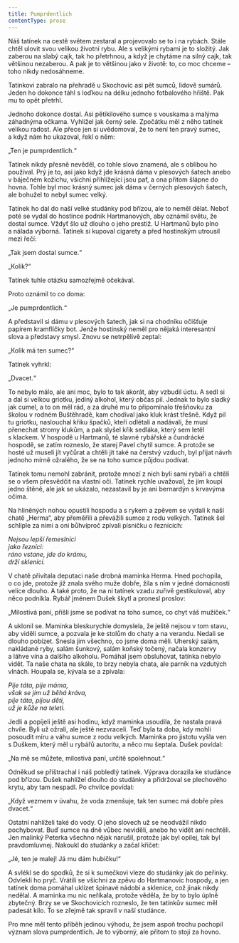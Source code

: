 ```yaml
---
title: Pumprdentlich
contentType: prose
---
```


Náš tatínek na cestě světem zestaral a projevovalo se to i na rybách. Stále chtěl ulovit svou velikou životní rybu. Ale s velikými rybami je to složitý. Jak zaberou na slabý cajk, tak ho přetrhnou, a když je chytáme na silný cajk, tak většinou nezaberou. A pak je to většinou jako v životě: to, co moc chceme – toho nikdy nedosáhneme.

Tatínkovi zabralo na přehradě u Skochovic asi pět sumců, lidově sumárů. Jeden ho dokonce táhl s loďkou na délku jednoho fotbalového hřiště. Pak mu to opět přetrhl.

Jednoho dokonce dostal. Asi pětikilového sumce s vouskama a malýma záhadnýma očkama. Vyhlížel jak černý sele. Zpočátku měl z něho tatínek velikou radost. Ale přece jen si uvědomoval, že to není ten pravý sumec, a když nám ho ukazoval, řekl o něm:

„Ten je pumprdentlich.“

Tatínek nikdy přesně nevěděl, co tohle slovo znamená, ale s oblibou ho používal. Prý je to, asi jako když jde krásná dáma v plesových šatech anebo v báječném kožichu, všichni přihlížející jsou paf, a ona přitom šlápne do hovna. Tohle byl moc krásný sumec jak dáma v černých plesových šatech, ale bohužel to nebyl sumec velký.

Tatínek ho dal do naší velké studánky pod břízou, ale to neměl dělat. Neboť poté se vydal do hostince podnik Hartmanových, aby oznámil světu, že dostal sumce. Vždyť šlo už dlouho o jeho prestiž. U Hartmanů bylo plno a nálada výborná. Tatínek si kupoval cigarety a před hostinským utrousil mezi řečí:

„Tak jsem dostal sumce.“

„Kolik?“

Tatínek tuhle otázku samozřejmě očekával.

Proto oznámil to co doma:

„Je pumprdentlich.“

A představil si dámu v plesových šatech, jak si na chodníku očišťuje papírem kramflíčky bot. Jenže hostinský neměl pro nějaká interesantní slova a představy smysl. Znovu se netrpělivě zeptal:

„Kolik má ten sumec?“

Tatínek vyhrkl:

„Dvacet.“

To nebylo málo, ale ani moc, bylo to tak akorát, aby vzbudil úctu. A sedl si a dal si velkou griotku, jediný alkohol, který občas pil. Jednak to bylo sladký jak cumel, a to on měl rád, a za druhé mu to připomínalo třešňovku za školou v rodném Buštěhradě, kam chodíval jako kluk krást třešně. Když pil tu griotku, naslouchal křiku špačků, kteří odlétali a nadávali, že musí přenechat stromy klukům, a pak slyšel křik sedláka, který sem letěl s klackem. V hospodě u Hartmanů, té slavné rybářské a čundrácké hospodě, se zatím rozneslo, že starej Pavel chytil sumce. A protože se hosté už museli jít vyčůrat a chtěli jít také na čerstvý vzduch, byl přijat návrh jednoho mírně ožralého, že se na toho sumce půjdou podívat.

Tatínek tomu nemohl zabránit, protože mnozí z nich byli sami rybáři a chtěli se o všem přesvědčit na vlastní oči. Tatínek rychle uvažoval, že jim koupí jedno štěně, ale jak se ukázalo, nezastavil by je ani bernardýn s krvavýma očima.

Na hliněných nohou opustili hospodu a s rykem a zpěvem se vydali k naší chatě „Herma“, aby přeměřili a převážili sumce z rodu velkých. Tatínek šel schlíple za nimi a oni bůhvíproč zpívali písničku o řeznících:

  

_Nejsou lepší řemeslníci  
jako řezníci:  
ráno vstane, jde do krámu,  
drží sklenici._

  

V chatě přivítala deputaci naše drobná maminka Herma. Hned pochopila, o co jde, protože již znala svého muže dobře, žila s ním v jedné domácnosti velice dlouho. A také proto, že na ni tatínek vzadu zuřivě gestikuloval, aby něco podnikla. Rybář jménem Dušek škytl a pronesl proslov:

„Milostivá paní, přišli jsme se podívat na toho sumce, co chyt váš mužíček.“

A uklonil se. Maminka bleskurychle domyslela, že ještě nejsou v tom stavu, aby viděli sumce, a pozvala je ke stolům do chaty a na verandu. Nedali se dlouho pobízet. Snesla jim všechno, co jsme doma měli. Uherský salám, nakládané ryby, salám šunkový, salám koňský točený, načala konzervy a láhve vína a dalšího alkoholu. Pomáhal jsem obsluhovat, tatínka nebylo vidět. Ta naše chata na skále, to brzy nebyla chata, ale parník na vzdutých vlnách. Houpala se, kývala se a zpívala:

  

_Pije táta, pije máma,  
však se jim už běhá kráva,  
pije táta, pijou děti,  
už je kůže na teleti._

  

Jedli a popíjeli ještě asi hodinu, když maminka usoudila, že nastala pravá chvíle. Byli už ožralí, ale ještě nezvraceli. Teď byla ta doba, kdy mohli posoudit míru a váhu sumce z rodu velkých. Maminka pro jistotu vyšla ven s Duškem, který měl u rybářů autoritu, a něco mu šeptala. Dušek povídal:

„Na mě se můžete, milostivá paní, určitě spolehnout.“

Odněkud se přištrachal i náš pobledlý tatínek. Výprava dorazila ke studánce pod břízou. Dušek nahlížel dlouho do studánky a přidržoval se plechového krytu, aby tam nespadl. Po chvilce povídal:

„Když vezmem v úvahu, že voda zmenšuje, tak ten sumec má dobře přes dvacet.“

Ostatní nahlíželi také do vody. O jeho slovech už se neodvážil nikdo pochybovat. Buď sumce na dně vůbec neviděli, anebo ho vidět ani nechtěli. Jen malinký Peterka všechno nějak narušil, protože jak byl opilej, tak byl pravdomluvnej. Nakoukl do studánky a začal křičet:

„Jé, ten je malej! Já mu dám hubičku!“

A svlékl se do spodků, že si k sumečkovi vleze do studánky jak do peřinky. Odvlekli ho pryč. Vrátili se všichni za zpěvu do Hartmanovic hospody, a jen tatínek doma pomáhal uklízet špinavé nádobí a sklenice, což jinak nikdy nedělal. A maminka mu nic neříkala, protože věděla, že by to bylo úplně zbytečný. Brzy se ve Skochovicích rozneslo, že ten tatínkův sumec měl padesát kilo. To se zřejmě tak spravil v naší studánce.

Pro mne měl tento příběh jedinou výhodu, že jsem aspoň trochu pochopil význam slova pumprdentlich. Je to výborný, ale přitom to stojí za hovno.
